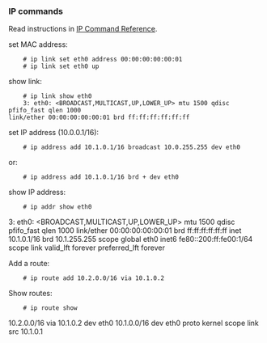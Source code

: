 ### IP commands

Read instructions in 
[IP Command Reference](https://github.com/sdoro/netkit-livecd/blob/master/tips/docs/ip-cref.pdf?raw=true).




set MAC address:

		# ip link set eth0 address 00:00:00:00:00:01
		# ip link set eth0 up


show link:

		# ip link show eth0
		3: eth0: <BROADCAST,MULTICAST,UP,LOWER_UP> mtu 1500 qdisc pfifo_fast qlen 1000
    link/ether 00:00:00:00:00:01 brd ff:ff:ff:ff:ff:ff


set IP address (10.0.0.1/16):

		# ip address add 10.1.0.1/16 broadcast 10.0.255.255 dev eth0

or:

		# ip address add 10.1.0.1/16 brd + dev eth0

show IP address:

		# ip addr show eth0
3: eth0: <BROADCAST,MULTICAST,UP,LOWER_UP> mtu 1500 qdisc pfifo_fast qlen 1000
    link/ether 00:00:00:00:00:01 brd ff:ff:ff:ff:ff:ff
    inet 10.1.0.1/16 brd 10.1.255.255 scope global eth0
    inet6 fe80::200:ff:fe00:1/64 scope link 
       valid_lft forever preferred_lft forever


Add a route:

		# ip route add 10.2.0.0/16 via 10.1.0.2


Show routes:

		# ip route show
10.2.0.0/16 via 10.1.0.2 dev eth0 
10.1.0.0/16 dev eth0  proto kernel  scope link  src 10.1.0.1



